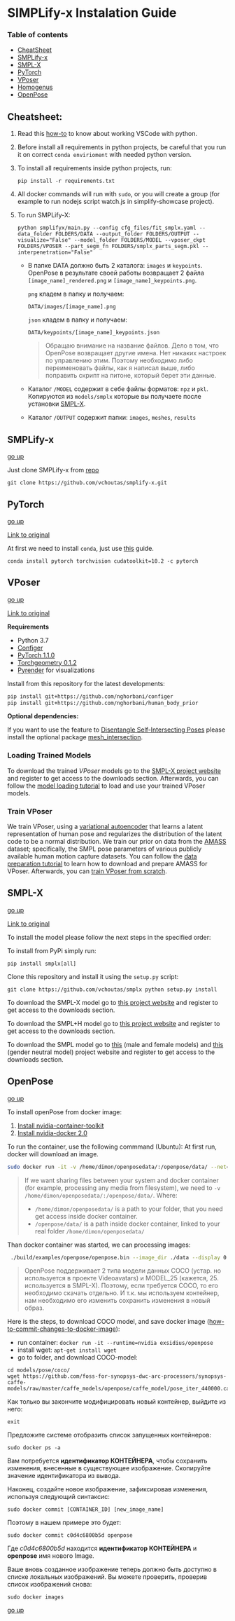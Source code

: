 # SIMPLify-x Instalation Guide
### Table of contents
* [CheatSheet](#cheatsheet)
* [SMPLify-x](#smplify-x)
* [SMPL-X](#smpl-x)
* [PyTorch](#pytorch)
* [VPoser](#vposer)
* [Homogenus](#homogenus)
* [OpenPose](#openpose)

## Cheatsheet:
1. Read this [how-to](https://code.visualstudio.com/docs/python/python-tutorial) to know about working VSCode with python.

2. Before install all requirements in python projects, be careful that you run it on correct `conda envirioment` with needed python version.

3. To install all requirements inside python projects, run:

    `pip install -r requirements.txt`

4. All docker commands will run with `sudo`, or you will create a group (for example to run nodejs script watch.js in simplify-showcase project).

5. To run SMPLify-X:
    ```
    python smplifyx/main.py --config cfg_files/fit_smplx.yaml --data_folder FOLDERS/DATA --output_folder FOLDERS/OUTPUT --visualize="False" --model_folder FOLDERS/MODEL --vposer_ckpt FOLDERS/VPOSER --part_segm_fn FOLDERS/smplx_parts_segm.pkl --interpenetration="False"
    ```
    * В папке DATA должно быть 2 каталога: `images` и `keypoints`. OpenPose в результате своей работы возвращает 2 файла `[image_name]_rendered.png` и `[image_name]_keypoints.png`.
        
        `png` кладем в папку и получаем:
        
        `DATA/images/[image_name].png`

        `json` кладем в папку и получаем:
        
        `DATA/keypoints/[image_name]_keypoints.json`

        > Обращаю внимание на название файлов. Дело в том, что OpenPose возвращает другие имена. Нет никаких настроек по управлению этим. Поэтому необходимо либо переименовать файлы, как я написал выше, либо поправить скрипт на питоне, который берет эти данные.

    * Каталог `/MODEL` содержит в себе файлы форматов: `npz` и `pkl`. Копируются из `models/smplx` которые вы получаете после установки [SMPL-X](#smpl-x).
    * Каталог `/OUTPUT` содержит папки: `images`, `meshes`, `results`

## SMPLify-x
[go up](#Table-of-contents)

Just clone SMPLify-x from [repo](https://github.com/vchoutas/smplify-x)

`git clone https://github.com/vchoutas/smplify-x.git`

## PyTorch
[go up](#Table-of-contents)

[Link to original](https://pytorch.org/get-started/locally/)

At first we need to install `conda`, just use [this](https://docs.conda.io/projects/conda/en/latest/user-guide/install/linux.html) guide.

`conda install pytorch torchvision cudatoolkit=10.2 -c pytorch`

## VPoser
[go up](#Table-of-contents)

[Link to original](https://github.com/nghorbani/human_body_prior)

**Requirements**
- Python 3.7
- [Configer](https://github.com/nghorbani/configer)
- [PyTorch 1.1.0](https://pytorch.org/get-started/previous-versions/)
- [Torchgeometry 0.1.2](https://pypi.org/project/torchgeometry/0.1.2/)
- [Pyrender](https://pyrender.readthedocs.io/en/latest/install/index.html#osmesa) for visualizations

Install from this repository for the latest developments:
```bash
pip install git+https://github.com/nghorbani/configer
pip install git+https://github.com/nghorbani/human_body_prior
```

**Optional dependencies:**

If you want to use the feature to [Disentangle Self-Intersecting Poses](https://github.com/nghorbani/human_body_prior/tree/master/human_body_prior/body_model#disentangling-self-intersecting-novel-poses)
please install the optional package [mesh_intersection](https://github.com/vchoutas/torch-mesh-isect).

### Loading Trained Models

To download the trained *VPoser*  models go to the [SMPL-X project website](https://smpl-x.is.tue.mpg.de/) and register to get access to the downloads section. Afterwards, you can follow the [model loading tutorial](notebooks/vposer_poZ.ipynb) to load and use your trained VPoser models.

### Train VPoser
We train VPoser, using a [variational autoencoder](https://arxiv.org/abs/1312.6114)
that learns a latent representation of human pose and regularizes the distribution of the latent code to be a normal distribution.
We train our prior on data from the [AMASS](https://amass.is.tue.mpg.de/) dataset; 
specifically, the SMPL pose parameters of various publicly available human motion capture datasets. 
You can follow the [data preparation tutorial](human_body_prior/data/README.md) to learn how to download and prepare AMASS for VPoser.
Afterwards, you can [train VPoser from scratch](human_body_prior/train/README.md). 

## SMPL-X
[go up](#Table-of-contents)

[Link to original](https://github.com/vchoutas/smplx)

To install the model please follow the next steps in the specified order:

To install from PyPi simply run:

`pip install smplx[all]`

Clone this repository and install it using the `setup.py` script:

`git clone https://github.com/vchoutas/smplx
python setup.py install
`

To download the SMPL-X model go to [this project website](https://smpl-x.is.tue.mpg.de/) and register to get access to the downloads section.

To download the SMPL+H model go to [this project website](http://mano.is.tue.mpg.de/) and register to get access to the downloads section.

To download the SMPL model go to [this](http://smpl.is.tue.mpg.de/) (male and female models) and [this](http://smplify.is.tue.mpg.de/) (gender neutral model) project website and register to get access to the downloads section.

## OpenPose
[go up](#Table-of-contents)

To install openPose from docker image:
1. [Install nvidia-container-toolkit](https://github.com/NVIDIA/nvidia-docker#ubuntu-160418042004-debian-jessiestretchbuster)
2. [Install nvidia-docker 2.0](https://github.com/nvidia/nvidia-docker/wiki/Installation-(version-2.0))

To run the container, use the following commmand (Ubuntu):
At first run, docker will download an image.
```bash
sudo docker run -it -v /home/dimon/openposedata/:/openpose/data/ --net=host -e DISPLAY --runtime=nvidia exsidius/openpose
```
> If we want sharing files between your system and docker container (for example, processing any media from filesystem), we need to `-v /home/dimon/openposedata/:/openpose/data/`.
> Where:
> * `/home/dimon/openposedata/` is a path to your folder, that you need get access inside docker container.
> * `/openpose/data/` is a path inside docker container, linked to your real folder `/home/dimon/openposedata/`

Than docker container was started, we can processing images:
```bash
 ./build/examples/openpose/openpose.bin --image_dir ./data --display 0 --write_json ./data/result --write_images ./data/result --face --hand

```

> OpenPose поддерживает 2 типа модели данных COCO (устар. но используется в проекте Videoavatars) и MODEL_25 (кажется, 25. используется в SMPL-X). Поэтому, если требуется COCO, то его необходимо скачать отдельно. И т.к. мы используем контейнер, нам необходимо его изменить сохранить изменения в новый образ.

Here is the steps, to download COCO model, and save docker image ([how-to-commit-changes-to-docker-image](https://phoenixnap.com/kb/how-to-commit-changes-to-docker-image)):
* run container: `docker run -it --runtime=nvidia exsidius/openpose`
* install wget: `apt-get install wget`
* go to folder, and download COCO-model:
```
cd models/pose/coco/
wget https://github.com/foss-for-synopsys-dwc-arc-processors/synopsys-caffe-models/raw/master/caffe_models/openpose/caffe_model/pose_iter_440000.caffemodel
```
Как только вы закончите модифицировать новый контейнер, выйдите из него:

`exit`

Предложите системе отобразить список запущенных контейнеров:

`sudo docker ps -a`

Вам потребуется **идентификатор КОНТЕЙНЕРА**, чтобы сохранить изменения, внесенные в существующее изображение. Скопируйте значение идентификатора из вывода.

Наконец, создайте новое изображение, зафиксировав изменения, используя следующий синтаксис:

`sudo docker commit [CONTAINER_ID] [new_image_name]`

Поэтому в нашем примере это будет:

`sudo docker commit c0d4c6800b5d openpose`

Где *c0d4c6800b5d* находится **идентификатор КОНТЕЙНЕРА** и **openpose** имя нового Image.

Ваше вновь созданное изображение теперь должно быть доступно в списке локальных изображений. Вы можете проверить, проверив список изображений снова:

`sudo docker images`

[go up](#Table-of-contents)
